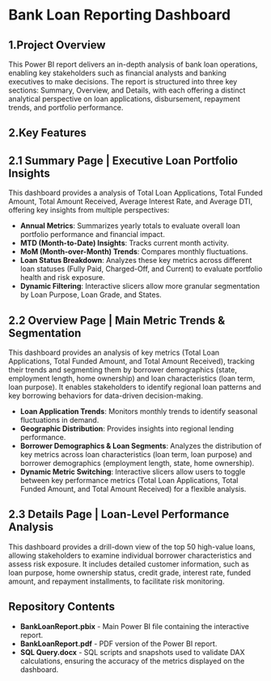 # Bank Loan Reporting Dashboard

## 1.Project Overview
This Power BI report delivers an in-depth analysis of bank loan operations, enabling key stakeholders such as financial analysts and banking executives to make decisions. The report is structured into three key sections: Summary, Overview, and Details, with each offering a distinct analytical perspective on loan applications, disbursement, repayment trends, and portfolio performance.

## 2.Key Features
## 2.1 Summary Page | Executive Loan Portfolio Insights
This dashboard provides a analysis of Total Loan Applications, Total Funded Amount, Total Amount Received, Average Interest Rate, and Average DTI, offering key insights from multiple perspectives:

- **Annual Metrics**: Summarizes yearly totals to evaluate overall loan portfolio performance and financial impact.
- **MTD (Month-to-Date) Insights**: Tracks current month activity.
- **MoM (Month-over-Month) Trends**: Compares monthly fluctuations.
- **Loan Status Breakdown**: Analyzes these key metrics across different loan statuses (Fully Paid, Charged-Off, and Current) to evaluate portfolio health and risk exposure.
- **Dynamic Filtering**: Interactive slicers allow more granular segmentation by Loan Purpose, Loan Grade, and States.

## 2.2 Overview Page | Main Metric Trends & Segmentation
This dashboard provides an analysis of key metrics (Total Loan Applications, Total Funded Amount, and Total Amount Received), tracking their trends and segmenting them by borrower demographics (state, employment length, home ownership) and loan characteristics (loan term, loan purpose). It enables stakeholders to identify regional loan patterns and key borrowing behaviors for data-driven decision-making.

- **Loan Application Trends**: Monitors monthly trends to identify seasonal fluctuations in demand.
- **Geographic Distribution**: Provides insights into regional lending performance.
- **Borrower Demographics & Loan Segments**: Analyzes the distribution of key metrics across loan characteristics (loan term, loan purpose) and borrower demographics (employment length, state, home ownership).
- **Dynamic Metric Switching**: Interactive slicers allow users to toggle between key performance metrics (Total Loan Applications, Total Funded Amount, and Total Amount Received) for a flexible analysis.

## 2.3 Details Page | Loan-Level Performance Analysis
This dashboard provides a drill-down view of the top 50 high-value loans, allowing stakeholders to examine individual borrower characteristics and assess risk exposure. It includes detailed customer information, such as loan purpose, home ownership status, credit grade, interest rate, funded amount, and repayment installments, to facilitate risk monitoring.

## Repository Contents
- **BankLoanReport.pbix** - Main Power BI file containing the interactive report.
- **BankLoanReport.pdf** - PDF version of the Power BI report.
- **SQL Query.docx** - SQL scripts and snapshots used to validate DAX calculations, ensuring the accuracy of the metrics displayed on the dashboard.


